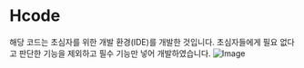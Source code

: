# Hcode
해당 코드는 초심자를 위한 개발 환경(IDE)를 개발한 것입니다.
초심자들에게 필요 없다고 판단한 기능을 제외하고 필수 기능만 넣어 개발하였습니다.
![Image](https://github.com/user-attachments/assets/f9c580e2-fceb-4ee0-8426-f74dc5b26e5a)
